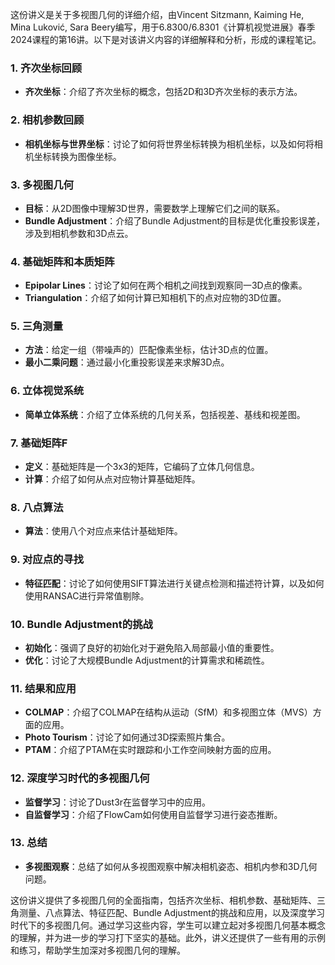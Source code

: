 这份讲义是关于多视图几何的详细介绍，由Vincent Sitzmann, Kaiming He, Mina Luković, Sara Beery编写，用于6.8300/6.8301《计算机视觉进展》春季2024课程的第16讲。以下是对该讲义内容的详细解释和分析，形成的课程笔记。

### 1. 齐次坐标回顾

- **齐次坐标**：介绍了齐次坐标的概念，包括2D和3D齐次坐标的表示方法。

### 2. 相机参数回顾

- **相机坐标与世界坐标**：讨论了如何将世界坐标转换为相机坐标，以及如何将相机坐标转换为图像坐标。

### 3. 多视图几何

- **目标**：从2D图像中理解3D世界，需要数学上理解它们之间的联系。
- **Bundle Adjustment**：介绍了Bundle Adjustment的目标是优化重投影误差，涉及到相机参数和3D点云。

### 4. 基础矩阵和本质矩阵

- **Epipolar Lines**：讨论了如何在两个相机之间找到观察同一3D点的像素。
- **Triangulation**：介绍了如何计算已知相机下的点对应物的3D位置。

### 5. 三角测量

- **方法**：给定一组（带噪声的）匹配像素坐标，估计3D点的位置。
- **最小二乘问题**：通过最小化重投影误差来求解3D点。

### 6. 立体视觉系统

- **简单立体系统**：介绍了立体系统的几何关系，包括视差、基线和视差图。

### 7. 基础矩阵F

- **定义**：基础矩阵是一个3x3的矩阵，它编码了立体几何信息。
- **计算**：介绍了如何从点对应物计算基础矩阵。

### 8. 八点算法

- **算法**：使用八个对应点来估计基础矩阵。

### 9. 对应点的寻找

- **特征匹配**：讨论了如何使用SIFT算法进行关键点检测和描述符计算，以及如何使用RANSAC进行异常值剔除。

### 10. Bundle Adjustment的挑战

- **初始化**：强调了良好的初始化对于避免陷入局部最小值的重要性。
- **优化**：讨论了大规模Bundle Adjustment的计算需求和稀疏性。

### 11. 结果和应用

- **COLMAP**：介绍了COLMAP在结构从运动（SfM）和多视图立体（MVS）方面的应用。
- **Photo Tourism**：讨论了如何通过3D探索照片集合。
- **PTAM**：介绍了PTAM在实时跟踪和小工作空间映射方面的应用。

### 12. 深度学习时代的多视图几何

- **监督学习**：讨论了Dust3r在监督学习中的应用。
- **自监督学习**：介绍了FlowCam如何使用自监督学习进行姿态推断。

### 13. 总结

- **多视图观察**：总结了如何从多视图观察中解决相机姿态、相机内参和3D几何问题。

这份讲义提供了多视图几何的全面指南，包括齐次坐标、相机参数、基础矩阵、三角测量、八点算法、特征匹配、Bundle Adjustment的挑战和应用，以及深度学习时代下的多视图几何。通过学习这些内容，学生可以建立起对多视图几何基本概念的理解，并为进一步的学习打下坚实的基础。此外，讲义还提供了一些有用的示例和练习，帮助学生加深对多视图几何的理解。